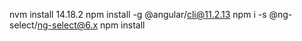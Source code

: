 nvm install 14.18.2
npm install -g @angular/cli@11.2.13
npm i -s @ng-select/ng-select@6.x
npm install